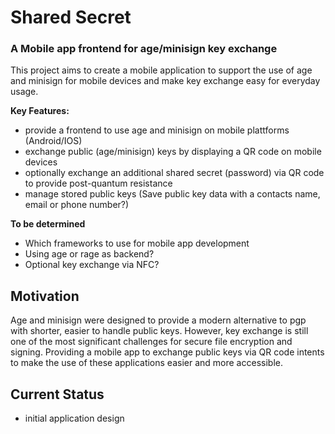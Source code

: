 # Shared Secret
### A Mobile app frontend for age/minisign key exchange

This project aims to create a mobile application to support the use of age and minisign for mobile devices and make key exchange easy for everyday usage.


**Key Features:**

- provide a frontend to use age and minisign on mobile plattforms (Android/IOS)
- exchange public (age/minisign) keys by displaying a QR code on mobile devices
- optionally exchange an additional shared secret (password) via QR code to provide post-quantum resistance
- manage stored public keys (Save public key data with a contacts name, email or phone number?)

**To be determined**

- Which frameworks to use for mobile app development
- Using age or rage as backend?
- Optional key exchange via NFC?


## Motivation

Age and minisign were designed to provide a modern alternative to pgp with shorter, easier to handle public keys. However, key exchange is still one of the most significant challenges for secure file encryption and signing. Providing a mobile app to exchange public keys via QR code intents to make the use of these applications easier and more accessible. 


## Current Status

- initial application design 
